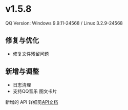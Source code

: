 # v1.5.8

QQ Version: Windows 9.9.11-24568 / Linux 3.2.9-24568

## 修复与优化
* 修复文件残留问题

## 新增与调整
* 日志清理
* 支持QQ音乐 图文卡片

新增的 API 详细见[API文档](https://napneko.github.io/zh-CN/develop/extends_api)